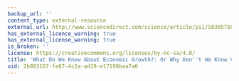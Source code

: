 ```yaml
---
backup_url: ''
content_type: external-resource
external_url: http://www.sciencedirect.com/science/article/pii/S0305750X00000887
has_external_licence_warning: true
has_external_license_warning: true
is_broken: ''
license: https://creativecommons.org/licenses/by-nc-sa/4.0/
title: 'What Do We Know About Economic Growth?: Or Why Don''t We Know Very Much?'
uid: 2b883167-fe87-4c2a-ad19-e17198baa7a6
---
```

